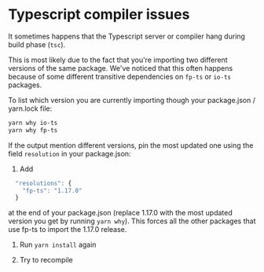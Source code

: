 # Typescript compiler issues

It sometimes happens that the Typescript server or compiler hang during build phase (`tsc`).

This is most likely due to the fact that you're importing two different versions of
the same package. We've noticed that this often happens because of some
different transitive dependencies on `fp-ts` or `io-ts` packages.

To list which version you are currently importing though your
package.json / yarn.lock file:

```sh
yarn why io-ts
yarn why fp-ts
```

If the output mention different versions, pin
the most updated one using the field `resolution` in your package.json:

1. Add

```js
  "resolutions": {
    "fp-ts": "1.17.0"
  }
```

at the end of your package.json (replace 1.17.0 with the most updated version you get by running `yarn why`).
This forces all the other packages that use fp-ts to import the 1.17.0 release.

1. Run `yarn install` again

1. Try to recompile
